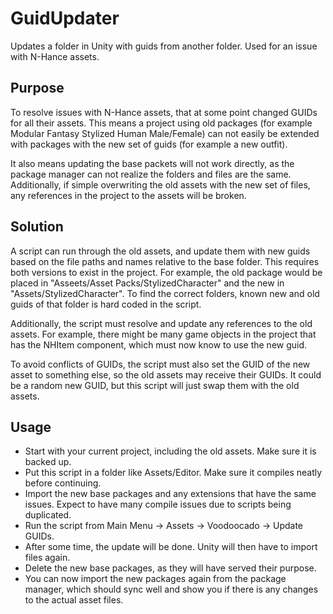 # GuidUpdater

Updates a folder in Unity with guids from another folder. Used for an issue with N-Hance assets.

## Purpose

To resolve issues with N-Hance assets, that at some point changed GUIDs for all their assets.
This means a project using old packages (for example Modular Fantasy Stylized Human Male/Female) can not easily be extended with packages with the new set of guids (for example a new outfit).

It also means updating the base packets will not work directly, as the package manager can not realize the folders and files are the same.
Additionally, if simple overwriting the old assets with the new set of files, any references in the project to the assets will be broken.

## Solution

A script can run through the old assets, and update them with new guids based on the file paths and names relative to the base folder.
This requires both versions to exist in the project. For example, the old package would be placed in "Asseets/Asset Packs/StylizedCharacter" and the new in "Assets/StylizedCharacter". To find the correct folders, known new and old guids of that folder is hard coded in the script.

Additionally, the script must resolve and update any references to the old assets. For example, there might be many game objects in the project that has the NHItem component, which must now know to use the new guid.

To avoid conflicts of GUIDs, the script must also set the GUID of the new asset to something else, so the old assets may receive their GUIDs. It could be a random new GUID, but this script will just swap them with the old assets.

## Usage

* Start with your current project, including the old assets. Make sure it is backed up.
* Put this script in a folder like Assets/Editor. Make sure it compiles neatly before continuing.
* Import the new base packages and any extensions that have the same issues. Expect to have many compile issues due to scripts being duplicated.
* Run the script from Main Menu -> Assets -> Voodoocado -> Update GUIDs.
* After some time, the update will be done. Unity will then have to import files again.
* Delete the new base packages, as they will have served their purpose.
* You can now import the new packages again from the package manager, which should sync well and show you if there is any changes to the actual asset files. 
